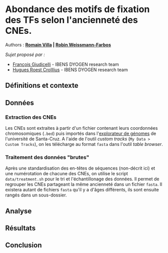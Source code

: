 # Abondance des motifs de fixation des TFs selon l'ancienneté des CNEs.
Authors : **[Romain Villa](mailto:rvilla@edu.bio.ens.psl.eu) | [Robin Weissmann-Farbos](mailto:weissman@edu.bio.ens.psl.eu)**

_Sujet proposé par :_
* [François Giudicelli](mailto:francois.giudicelli@ens.fr) - IBENS DYOGEN research team
* [Hugues Roest Crolllius](mailto:hrc@bio.ens.psl.eu) - IBENS DYOGEN research team

## Définitions et contexte
## Données
### Extraction des CNEs
Les CNEs sont extraites à partir d'un fichier contenant leurs coordonnées chromosomiques (```.bed```) puis importés dans l'[explorateur de génomes](https://genome.ucsc.edu/) de l'université de Santa-Cruz. A l'aide de l'outil *custom tracks* (```My Data > Custom Tracks```), on les télécharge au format ```fasta``` dans l'outil *table browser*.
### Traitement des données "brutes"
Après une standardisation des en-têtes de séquences (non-décrit ici) et une numérotation de chacune des CNEs, on utilise le script ```data/treatment.sh``` pour le tri et l'échantillonage des données.
Il permet de regrouper les CNEs partageant la même ancienneté dans un fichier ```fasta```. Il existera autant de fichiers ```fasta``` qu'il y a d'âges différents, ils sont ensuite rangés dans un sous-dossier. 
## Analyse
## Résultats
## Conclusion
